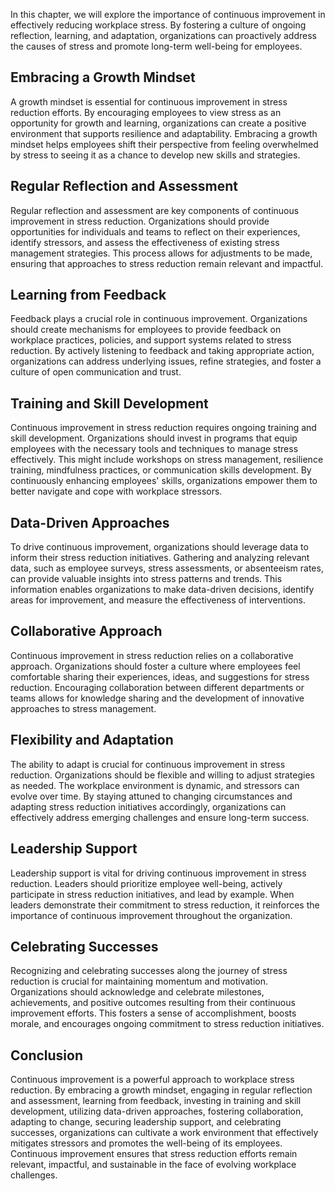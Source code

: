 
In this chapter, we will explore the importance of continuous improvement in effectively reducing workplace stress. By fostering a culture of ongoing reflection, learning, and adaptation, organizations can proactively address the causes of stress and promote long-term well-being for employees.

Embracing a Growth Mindset
--------------------------

A growth mindset is essential for continuous improvement in stress reduction efforts. By encouraging employees to view stress as an opportunity for growth and learning, organizations can create a positive environment that supports resilience and adaptability. Embracing a growth mindset helps employees shift their perspective from feeling overwhelmed by stress to seeing it as a chance to develop new skills and strategies.

Regular Reflection and Assessment
---------------------------------

Regular reflection and assessment are key components of continuous improvement in stress reduction. Organizations should provide opportunities for individuals and teams to reflect on their experiences, identify stressors, and assess the effectiveness of existing stress management strategies. This process allows for adjustments to be made, ensuring that approaches to stress reduction remain relevant and impactful.

Learning from Feedback
----------------------

Feedback plays a crucial role in continuous improvement. Organizations should create mechanisms for employees to provide feedback on workplace practices, policies, and support systems related to stress reduction. By actively listening to feedback and taking appropriate action, organizations can address underlying issues, refine strategies, and foster a culture of open communication and trust.

Training and Skill Development
------------------------------

Continuous improvement in stress reduction requires ongoing training and skill development. Organizations should invest in programs that equip employees with the necessary tools and techniques to manage stress effectively. This might include workshops on stress management, resilience training, mindfulness practices, or communication skills development. By continuously enhancing employees' skills, organizations empower them to better navigate and cope with workplace stressors.

Data-Driven Approaches
----------------------

To drive continuous improvement, organizations should leverage data to inform their stress reduction initiatives. Gathering and analyzing relevant data, such as employee surveys, stress assessments, or absenteeism rates, can provide valuable insights into stress patterns and trends. This information enables organizations to make data-driven decisions, identify areas for improvement, and measure the effectiveness of interventions.

Collaborative Approach
----------------------

Continuous improvement in stress reduction relies on a collaborative approach. Organizations should foster a culture where employees feel comfortable sharing their experiences, ideas, and suggestions for stress reduction. Encouraging collaboration between different departments or teams allows for knowledge sharing and the development of innovative approaches to stress management.

Flexibility and Adaptation
--------------------------

The ability to adapt is crucial for continuous improvement in stress reduction. Organizations should be flexible and willing to adjust strategies as needed. The workplace environment is dynamic, and stressors can evolve over time. By staying attuned to changing circumstances and adapting stress reduction initiatives accordingly, organizations can effectively address emerging challenges and ensure long-term success.

Leadership Support
------------------

Leadership support is vital for driving continuous improvement in stress reduction. Leaders should prioritize employee well-being, actively participate in stress reduction initiatives, and lead by example. When leaders demonstrate their commitment to stress reduction, it reinforces the importance of continuous improvement throughout the organization.

Celebrating Successes
---------------------

Recognizing and celebrating successes along the journey of stress reduction is crucial for maintaining momentum and motivation. Organizations should acknowledge and celebrate milestones, achievements, and positive outcomes resulting from their continuous improvement efforts. This fosters a sense of accomplishment, boosts morale, and encourages ongoing commitment to stress reduction initiatives.

Conclusion
----------

Continuous improvement is a powerful approach to workplace stress reduction. By embracing a growth mindset, engaging in regular reflection and assessment, learning from feedback, investing in training and skill development, utilizing data-driven approaches, fostering collaboration, adapting to change, securing leadership support, and celebrating successes, organizations can cultivate a work environment that effectively mitigates stressors and promotes the well-being of its employees. Continuous improvement ensures that stress reduction efforts remain relevant, impactful, and sustainable in the face of evolving workplace challenges.
